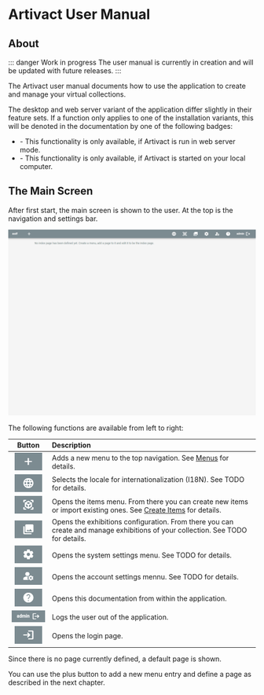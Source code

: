 # Artivact User Manual

## About

::: danger Work in progress
The user manual is currently in creation and will be updated with future releases.
:::

The Artivact user manual documents how to use the application to create and manage your virtual collections.

The desktop and web server variant of the application differ slightly in their feature sets.
If a function only applies to one of the installation variants, this will be denoted in the documentation by one of the
following badges:

- <Badge type="warning" text="server"/> - This functionality is only available, if Artivact is run in web server mode.
- <Badge type="warning" text="desktop"/> - This functionality is only available, if Artivact is started on your local computer.

## The Main Screen

After first start, the main screen is shown to the user.
At the top is the navigation and settings bar.

![artivact-main-layout](./assets/about/artivact-main-layout.png)

The following functions are available from left to right:

|                                 Button                                 | Description                                                                                                                                                   |
|:----------------------------------------------------------------------:|:--------------------------------------------------------------------------------------------------------------------------------------------------------------|
|         ![add-menu-button](./assets/about/add-menu-button.png)         | Adds a new menu to the top navigation. See [Menus](/user-manual/content-management/menus) for details.                                                        |
| ![locale-selection-button](./assets/about/locale-selection-button.png) | Selects the locale for internationalization (I18N). See TODO for details.                                                                                     |
|    ![item-setting-button](./assets/about/item-settings-button.png)     | Opens the items menu. From there you can create new items or import existing ones. See [Create Items](/user-manual/item-management/create-items) for details. |
|      ![exhibitions-button](./assets/about/exhibitions-button.png)      | Opens the exhibitions configuration. From there you can create and manage exhibitions of your collection. See TODO for details.                               |
|  ![system-settings-button](./assets/about/system-settings-button.png)  | Opens the system settings menu. See TODO for details.                                                                                                         |
| ![account-settings-button](./assets/about/account-settings-button.png) | <Badge type="warning" text="server"/> Opens the account settings mennu. See TODO for details.                                                                 |
|    ![documentation-button](./assets/about/documentation-button.png)    | Opens this documentation from within the application.                                                                                                         |
|           ![logout-button](./assets/about/logout-button.png)           | <Badge type="warning" text="server"/> Logs the user out of the application.                                                                                   |
|            ![login-button](./assets/about/login-button.png)            | <Badge type="warning" text="server"/> Opens the login page.                                                                                                   |

Since there is no page currently defined, a default page is shown.

You can use the plus button to add a new menu entry and define a page as described in the next chapter.